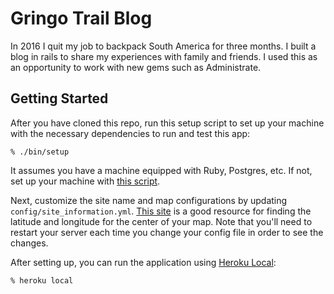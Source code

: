# Gringo Trail Blog

In 2016 I quit my job to backpack South America for three months. I built a
blog in rails to share my experiences with family and friends. I used this as an
opportunity to work with new gems such as Administrate.

## Getting Started

After you have cloned this repo, run this setup script to set up your machine
with the necessary dependencies to run and test this app:

    % ./bin/setup

It assumes you have a machine equipped with Ruby, Postgres, etc. If not, set up
your machine with [this script].

[this script]: https://github.com/thoughtbot/laptop

Next, customize the site name and map configurations by updating
`config/site_information.yml`. [This site] is a good resource for finding the
latitude and longitude for the center of your map. Note that you'll need to
restart your server each time you change your config file in order to see the
changes.

After setting up, you can run the application using [Heroku Local]:

    % heroku local

[Heroku Local]: https://devcenter.heroku.com/articles/heroku-local
[This site]: http://mondeca.com/index.php/en/any-place-en
